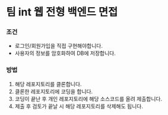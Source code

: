 <h1> 팀 int 웹 전형 백엔드 면접 </h1>
<h3>조건</h3>
<ul>
    <li>로그인/회원가입을 직접 구현해야합니다.</li>
    <li>사용자의 정보를 암호화하여 DB에 저장합니다.</li>
</ul>
<h3>방법</h3>
<ol>
    <li>해당 레포지토리를 클론합니다.</li>
    <li>클론한 레포지토리에 코딩을 합니다.</li>
    <li>코딩이 끝난 후 개인 레포지토리에 해당 소스코드를 올려 제출합니다.</li>
    <li>제출 후 검토가 끝날 시 해당 레포지토리를 삭제해도 됩니다.</li>
</ol>